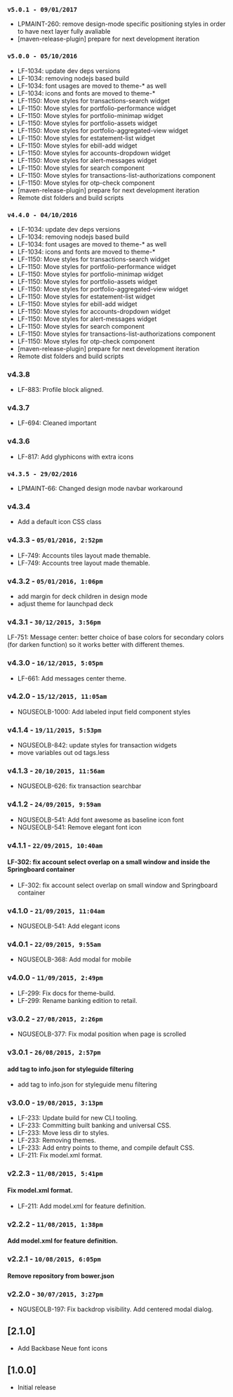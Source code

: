 ### `v5.0.1 - 09/01/2017`
* LPMAINT-260: remove design-mode specific positioning styles in order to have next layer fully avaliable
* [maven-release-plugin] prepare for next development iteration

### `v5.0.0 - 05/10/2016`
* LF-1034: update dev deps versions
* LF-1034: removing nodejs based build
* LF-1034: font usages are moved to theme-* as well
* LF-1034: icons and fonts are moved to theme-*
* LF-1150: Move styles for transactions-search widget
* LF-1150: Move styles for portfolio-performance widget
* LF-1150: Move styles for portfolio-minimap widget
* LF-1150: Move styles for portfolio-assets widget
* LF-1150: Move styles for portfolio-aggregated-view widget
* LF-1150: Move styles for estatement-list widget
* LF-1150: Move styles for ebill-add widget
* LF-1150: Move styles for accounts-dropdown widget
* LF-1150: Move styles for alert-messages widget
* LF-1150: Move styles for search component
* LF-1150: Move styles for transactions-list-authorizations component
* LF-1150: Move styles for otp-check component
* [maven-release-plugin] prepare for next development iteration
* Remote dist folders and build scripts

### `v4.4.0 - 04/10/2016`
* LF-1034: update dev deps versions
* LF-1034: removing nodejs based build
* LF-1034: font usages are moved to theme-* as well
* LF-1034: icons and fonts are moved to theme-*
* LF-1150: Move styles for transactions-search widget
* LF-1150: Move styles for portfolio-performance widget
* LF-1150: Move styles for portfolio-minimap widget
* LF-1150: Move styles for portfolio-assets widget
* LF-1150: Move styles for portfolio-aggregated-view widget
* LF-1150: Move styles for estatement-list widget
* LF-1150: Move styles for ebill-add widget
* LF-1150: Move styles for accounts-dropdown widget
* LF-1150: Move styles for alert-messages widget
* LF-1150: Move styles for search component
* LF-1150: Move styles for transactions-list-authorizations component
* LF-1150: Move styles for otp-check component
* [maven-release-plugin] prepare for next development iteration
* Remote dist folders and build scripts

### v4.3.8
* LF-883: Profile block aligned.

### v4.3.7
* LF-694: Cleaned important

### v4.3.6
* LF-817: Add glyphicons with extra icons

### `v4.3.5 - 29/02/2016`
* LPMAINT-66: Changed design mode navbar workaround

### v4.3.4
- Add a default icon CSS class

### v4.3.3 - `05/01/2016, 2:52pm`
* LF-749: Accounts tiles layout made themable.
* LF-749: Accounts tree layout made themable.

### v4.3.2 - `05/01/2016, 1:06pm`
* add margin for deck children in design mode
* adjust theme for launchpad deck

### v4.3.1 - `30/12/2015, 3:56pm`
LF-751: Message center: better choice of base colors for secondary colors (for darken function) so it works better with different themes.

### v4.3.0 - `16/12/2015, 5:05pm`
* LF-661: Add messages center theme.

### v4.2.0 - `15/12/2015, 11:05am`
* NGUSEOLB-1000: Add labeled input field component styles

### v4.1.4 - `19/11/2015, 5:53pm`
* NGUSEOLB-842: update styles for transaction widgets
* move variables out od tags.less

### v4.1.3 - `20/10/2015, 11:56am`
* NGUSEOLB-626: fix transaction searchbar

### v4.1.2 - `24/09/2015, 9:59am`
* NGUSEOLB-541: Add font awesome as baseline icon font
* NGUSEOLB-541: Remove elegant font icon

### v4.1.1 - `22/09/2015, 10:40am`
#### LF-302: fix account select overlap on a small window and inside the Springboard container
* LF-302: fix account select overlap on small window and Springboard container

### v4.1.0 - `21/09/2015, 11:04am`
* NGUSEOLB-541: Add elegant icons

### v4.0.1 - `22/09/2015, 9:55am`
* NGUSEOLB-368: Add modal for mobile

### v4.0.0 - `11/09/2015, 2:49pm`
* LF-299: Fix docs for theme-build.
* LF-299: Rename banking edition to retail.

### v3.0.2 - `27/08/2015, 2:26pm`
* NGUSEOLB-377: Fix modal position when page is scrolled


### v3.0.1 - `26/08/2015, 2:57pm`
#### add tag to info.json for styleguide filtering
* add tag to info.json for styleguide menu filtering


### v3.0.0 - `19/08/2015, 3:13pm`
* LF-233: Update build for new CLI tooling.
* LF-233: Committing built banking and universal CSS.
* LF-233: Move less dir to styles.
* LF-233: Removing themes.
* LF-233: Add entry points to theme, and compile default CSS.
* LF-211: Fix model.xml format.


### v2.2.3 - `11/08/2015, 5:41pm`
#### Fix model.xml format.
* LF-211: Add model.xml for feature definition.


### v2.2.2 - `11/08/2015, 1:38pm`
#### Add model.xml for feature definition.


### v2.2.1 - `10/08/2015, 6:05pm`
#### Remove repository from bower.json


### v2.2.0 - `30/07/2015, 3:27pm`
* NGUSEOLB-197: Fix backdrop visibility. Add centered modal dialog.


## [2.1.0]
 - Add Backbase Neue font icons

## [1.0.0]
 - Initial release
